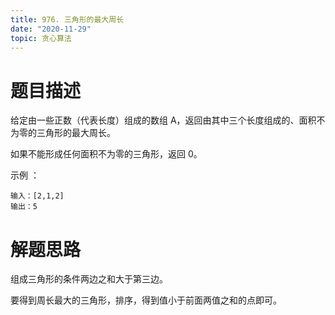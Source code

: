```yaml
---
title: 976. 三角形的最大周长
date: "2020-11-29"
topic: 贪心算法
---
```

# 题目描述

给定由一些正数（代表长度）组成的数组 A，返回由其中三个长度组成的、面积不为零的三角形的最大周长。

如果不能形成任何面积不为零的三角形，返回 0。

示例 ：
```
输入：[2,1,2]
输出：5
```


# 解题思路

组成三角形的条件两边之和大于第三边。

要得到周长最大的三角形，排序，得到值小于前面两值之和的点即可。